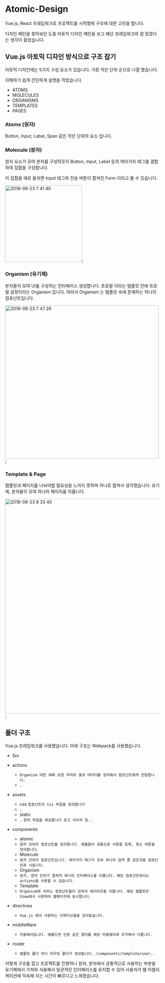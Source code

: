 # Atomic-Design
Vue.js, React 프레임워크로 프로젝트를 시작할때 구조에 대한 고민을 합니다.

디자인 패턴을 찾아보던 도중 아토믹 디자인 패턴을 보고 해당 프레임워크와 잘 맞겠다는 생각이 들었습니다.

## Vue.js 아토믹 디자인 방식으로 구조 잡기
아토믹 디자인에는 5가지 구성 요소가 있습니다. 가장 작은 단위 순으로 나열 했습니다.

이해하기 쉽게 간단하게 설명을 적었습니다.

- ATOMS
- MOLECULES
- ORGANISMS
- TEMPLATES
- PAGES

### Atoms (원자)
Button, Input, Label, Span 같은 작은 단위의 요소 입니다.

### Molecule (분자)
원자 요소가 모여 분자를 구성하듯이 Button, Input, Label 등의 여러가지 태그를 결합하여 집합을 구성합니다.

이 집합을 예로 들자면 Input 태그와 전송 버튼이 합쳐진 Form 이라고 볼 수 있습니다.

<img width="250" alt="2018-08-23 7 41 40" src="https://user-images.githubusercontent.com/25811028/44520724-b81a2480-a70b-11e8-985f-0a4397c510ec.png">;

### Organism (유기체)
분자들이 모여 UI를 구성하는 인터페이스 생성합니다.
프로필 이라는 템플릿 안에 프로필 설정이라는 Organism 입니다.
따라서 Organism 는 템플릿 속에 존재하는 하나의 컴포넌트입니다.

<img width="500" alt="2018-08-23 7 47 26" src="https://user-images.githubusercontent.com/25811028/44521254-5eb2f500-a70d-11e8-9358-dab608619ea4.png">;

### Template & Page
템플릿과 페이지를 나눠야할 필요성을 느끼지 못하여 하나로 합쳐서 생각했습니다.
유기체, 분자들이 모여 하나의 페이지를 이룹니다.

<img width="700" alt="2018-08-23 8 33 40" src="https://user-images.githubusercontent.com/25811028/44523135-d2580080-a713-11e8-92b2-9deb347270d9.png">;

## 폴더 구조
Vue.js 프레임워크를 사용했습니다. 아래 구조는 Webpack를 사용했습니다.
- Src
- actions
   - `Organism 대한 XHR 요청 처리와 결과 데이터를 정리해서 컴포넌트에게 전달합니다.`
   - ..
- assets
   - css `컴포넌트의 Css 파일을 정의합니다`
    - ..
   - static
    - .. `정적 파일을 제공합니다 로고 이미지 등.. `

- components
   - atomic
    - `원자 단위의 컴포넌트를 정의합니다. 예를들어 공통으로 사용할 등록, 취소 버튼을 정의합니다.`
   - Molecule
    - `분자 단위의 컴포넌트입니다. 여러가지 태그가 모여 하나의 입력 폼 같은것을 컴포넌트화 시킵니다.`
   - Organism
    - `분자, 원자 단위가 합쳐저 하나의 인터페이스를 이룹니다. 해당 컴포넌트에서는 actions을 사용할 수 있습니다.`
   - Template
    - `Organism에 속하는 컴포넌트들이 모여서 레이아웃을 이룹니다. 해당 템플릿은 View에서 사용하여 웹페이지에 표시합니다.`
- directives
   - `Vue.js 에서 사용하는 디렉티브들을 모아놓습니다.`
   
- middleWare
   - `미들웨어입니다. 예를드면 인증 같은 절차를 해당 미들웨어에 추가해서 다룹니다.`
   
- router
   - `템플릿 폴더 마다 라우팅 폴더가 생성됩니다. /components/template/user..`
   
이렇게 구조를 잡고 프로젝트를 진행하니 원자, 분자에서 공통적으로 사용하는 부분을 유기체에서 가져와 사용해서
일관적인 인터페이스를 유지할 수 있어 사용자가 웹 어플리케이션에 익숙해 지는 시간이 빠르다고 느껴졌습니다.
